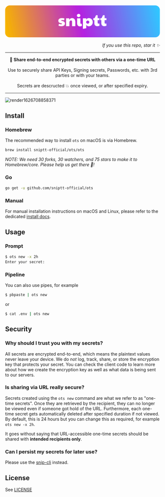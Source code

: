<p align="center" style="text-align:center;">
  <a href="https://sniptt.com">
    <img src=".github/assets/readme-hero-logo.svg" alt="Sniptt Logo" />
  </a>
</p>

<p align="right">
  <i>If you use this repo, star it ✨</i>
</p>

***

<div align="center">🔐 <b>Share end-to-end encrypted secrets with others via a one-time URL</b></div>

<br/>

<div align="center">Use to securely share API Keys, Signing secrets, Passwords, etc. with 3rd parties or with your teams.</div>

<br/>

<div align="center">Secrets are descructed 💥 once viewed, or after specified expiry.</div>

***

![render1626708858371](https://user-images.githubusercontent.com/84327906/126186752-156fe5bd-129a-4152-9dff-d7c01e581687.gif)

## Install

### Homebrew

The recommended way to install `ots` on macOS is via Homebrew.

```sh
brew install sniptt-official/ots/ots
```

*NOTE: We need 30 forks, 30 watchers, and 75 stars to make it to Homebrew/core. Please help us get there 👀!*

### Go

```sh
go get -u github.com/sniptt-official/ots
```

### Manual

For manual installation instructions on macOS and Linux, please refer to the dedicated [install docs](./docs/manual-install.md).

## Usage

### Prompt

```sh
$ ots new -x 2h
Enter your secret: 
```

### Pipeline

You can also use pipes, for example

```sh
$ pbpaste | ots new
```

or

```sh
$ cat .env | ots new
```

## Security

### Why should I trust you with my secrets?

All secrets are encrypted end-to-end, which means the plaintext values never leave your device. We do *not* log, track, share, or store the encryption key that protects your secret. You can check the client code to learn more about how we create the encryption key as well as what data is being sent to our servers.

### Is sharing via URL really secure?

Secrets created using the `ots new` command are what we refer to as "one-time secrets". Once they are retrieved by the recipient, they can no longer be viewed even if someone got hold of the URL. Furthermore, each one-time secret gets automatically deleted after specified duration if not viewed. By default, this is 24 hours but you can change this as required, for example `ots new -x 2h`.

It goes without saying that URL-accessible one-time secrets should be shared with **intended recipients only**.

### Can I persist my secrets for later use?

Please use the [snip-cli](https://github.com/sniptt-official/snip-cli) instead.

## License

See [LICENSE](LICENSE)
